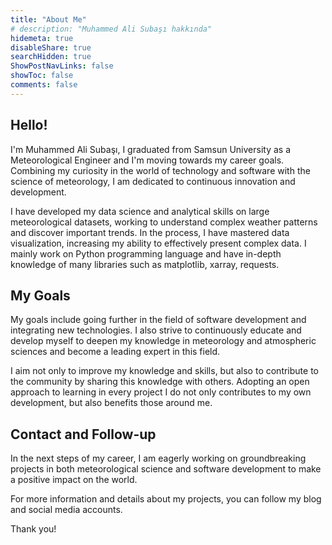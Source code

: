 ```yaml
---
title: "About Me"
# description: "Muhammed Ali Subaşı hakkında"
hidemeta: true
disableShare: true
searchHidden: true
ShowPostNavLinks: false
showToc: false
comments: false
---
```


## Hello!

I'm Muhammed Ali Subaşı, I graduated from Samsun University as a Meteorological Engineer and I'm moving towards my career goals. Combining my curiosity in the world of technology and software with the science of meteorology, I am dedicated to continuous innovation and development.

I have developed my data science and analytical skills on large meteorological datasets, working to understand complex weather patterns and discover important trends. In the process, I have mastered data visualization, increasing my ability to effectively present complex data. I mainly work on Python programming language and have in-depth knowledge of many libraries such as matplotlib, xarray, requests.

## My Goals

My goals include going further in the field of software development and integrating new technologies. I also strive to continuously educate and develop myself to deepen my knowledge in meteorology and atmospheric sciences and become a leading expert in this field.

I aim not only to improve my knowledge and skills, but also to contribute to the community by sharing this knowledge with others. Adopting an open approach to learning in every project I do not only contributes to my own development, but also benefits those around me.

## Contact and Follow-up

In the next steps of my career, I am eagerly working on groundbreaking projects in both meteorological science and software development to make a positive impact on the world.

For more information and details about my projects, you can follow my blog and social media accounts.

Thank you!
